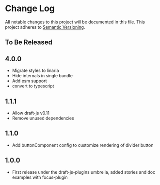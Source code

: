 # Change Log

All notable changes to this project will be documented in this file.
This project adheres to [Semantic Versioning](http://semver.org/).

## To Be Released

## 4.0.0

- Migrate styles to linaria
- Hide internals in single bundle
- Add esm support
- convert to typescript

## 1.1.1

- Allow draft-js v0.11
- Remove unused dependencies

## 1.1.0

- Add buttonComponent config to customize rendering of divider button

## 1.0.0

- First release under the draft-js-plugins umbrella, added stories and doc examples with focus-plugin
